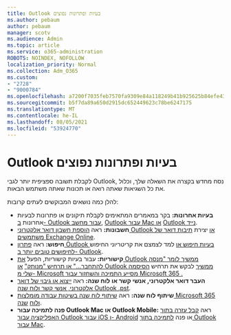 ```yaml
---
title: Outlook בעיות ופתרונות נפוצים
ms.author: pebaum
author: pebaum
manager: scotv
ms.audience: Admin
ms.topic: article
ms.service: o365-administration
ROBOTS: NOINDEX, NOFOLLOW
localization_priority: Normal
ms.collection: Adm_O365
ms.custom:
- "2728"
- "9000784"
ms.openlocfilehash: a7200f7035feb7570fa9309e84a118249b41b925625b84efe43e7c5f480daeca
ms.sourcegitcommit: b5f7da89a650d2915dc652449623c78be6247175
ms.translationtype: MT
ms.contentlocale: he-IL
ms.lasthandoff: 08/05/2021
ms.locfileid: "53924770"
---
```

# <a name="outlook-common-issues-and-resolutions"></a>Outlook בעיות ופתרונות נפוצים

לקבלת תשובה ספציפית יותר לגבי Outlook, נסח מחדש בקצרה את השאלה שלך, וכלול את כל השגיאות שאתה רואה או תכונות שאתה משתמש הבאות.

להלן כמה נושאים המבוקשים לעתים קרובות:

- **בעיות אחרונות:**  בקר במאמרים המתאימים לקבלת תיקונים או פתרונות לבעיות אחרונות [ב- Outlook עבור מחשב](https://support.office.com/article/ecf61305-f84f-4e13-bb73-95a214ac1230), [Outlook עבור Mac או](https://support.office.com/article/54afa5e3-db38-422a-9d94-3b55330ded8e) [Outlook נייד](https://support.office.com/article/a264ef01-9c88-48fb-9285-7017e4f31f02).
- **חשבונות:**  ראה [הוספת חשבון דואר אלקטרוני Outlook או](https://support.office.com/article/6e27792a-9267-4aa4-8bb6-c84ef146101b) יצירת [תיבות דואר של משתמשים Exchange Online](https://docs.microsoft.com/Exchange/recipients-in-exchange-online/create-user-mailboxes).
- **חיפוש:**  ראה [פתרון Outlook בעיות חיפוש או](https://support.office.com/article/2556b11f-f4d8-46be-b0a7-de33a3f4f066) למד לצמצם את קריטריוני החיפוש [לחיפושים טובים יותר ב- Outlook](https://support.office.com/article/D824D1E9-A255-4C8A-8553-276FB895A8DA).
- **קישוריות:**  עבור בעיות קישוריות, הפעל [את Outlook ממשיך לומר "מנסה להתחבר..." או תרחיש "מנותק"](https://aka.ms/SaRA-OutlookDisconnect) [או Outlook ממשיך](https://aka.ms/SaRA-OutlookPwdPrompt) לבקש את תרחיש [הסיסמה שלי מ- Microsoft מסייע התמיכה והשחזור עבור Microsoft 365 .](https://diagnostics.outlook.com/#/)
- **העבר דואר אלקטרוני, אנשי קשר או לוח שנה:**  ראה [ייצוא או גיבוי של דואר אלקטרוני, אנשי קשר ולוח שנה Outlook .pst](https://support.office.com/article/14252b52-3075-4e9b-be4e-ff9ef1068f91).
- **שיתוף לוח שנה:**  ראה [שיתוף לוח שנה בשיטות עבודה מומלצות Microsoft 365 ולוח](https://support.office.com/article/b576ecc3-0945-4d75-85f1-5efafb8a37b4) [שנה](https://support.office.com/article/D93F72D3-2361-4E0D-8D6A-5C4939C17F39).
- **פנה לתמיכה עבור Outlook Mac או Outlook Mobile:**  ראה [קבל עזרה בתוך האפליקציה עבור Outlook עבור iOS ו- Android](https://support.office.com/article/218a22d1-9fa5-4889-b689-de1c63493243) או פנה [לתמיכה בתוך Outlook עבור Mac](https://support.office.com/article/d0410177-8e65-4487-93f7-206a3a3d71a8).
